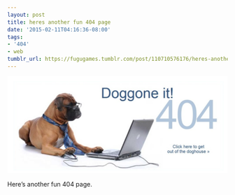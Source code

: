 ```yaml
---
layout: post
title: heres another fun 404 page
date: '2015-02-11T04:16:36-08:00'
tags:
- '404'
- web
tumblr_url: https://fugugames.tumblr.com/post/110710576176/heres-another-fun-404-page
---
```

 ![](/tumblr_files/tumblr_njlofoliZx1tgne1po1_1280.png)  

Here’s another fun 404 page.

